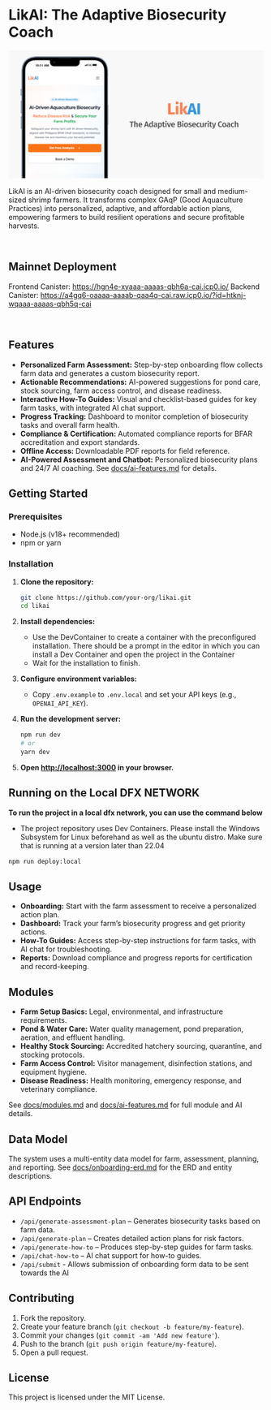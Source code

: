 # LikAI: The Adaptive Biosecurity Coach

![LikAI Cover](public/cover-photo.png)

LikAI is an AI-driven biosecurity coach designed for small and medium-sized shrimp farmers. It transforms complex GAqP (Good Aquaculture Practices) into personalized, adaptive, and affordable action plans, empowering farmers to build resilient operations and secure profitable harvests.

<br>

## Mainnet Deployment
Frontend Canister: https://hgn4e-xyaaa-aaaas-qbh6a-cai.icp0.io/
Backend Canister: https://a4gq6-oaaaa-aaaab-qaa4q-cai.raw.icp0.io/?id=htknj-wqaaa-aaaas-qbh5q-cai


<br>

## Features

- **Personalized Farm Assessment:** Step-by-step onboarding flow collects farm data and generates a custom biosecurity report.
- **Actionable Recommendations:** AI-powered suggestions for pond care, stock sourcing, farm access control, and disease readiness.
- **Interactive How-To Guides:** Visual and checklist-based guides for key farm tasks, with integrated AI chat support.
- **Progress Tracking:** Dashboard to monitor completion of biosecurity tasks and overall farm health.
- **Compliance & Certification:** Automated compliance reports for BFAR accreditation and export standards.
- **Offline Access:** Downloadable PDF reports for field reference.
- **AI-Powered Assessment and Chatbot:** Personalized biosecurity plans and 24/7 AI coaching. See [docs/ai-features.md](docs/ai-features.md) for details.

## Getting Started

### Prerequisites

- Node.js (v18+ recommended)
- npm or yarn

### Installation

1. **Clone the repository:**

   ```sh
   git clone https://github.com/your-org/likai.git
   cd likai
   ```

2. **Install dependencies:**
   - Use the DevContainer to create a container with the preconfigured installation. There should be a prompt in the editor in which you can install a Dev Container and open the project in the Container
   - Wait for the installation to finish.

3. **Configure environment variables:**
   - Copy `.env.example` to `.env.local` and set your API keys (e.g., `OPENAI_API_KEY`).

4. **Run the development server:**

   ```sh
   npm run dev
   # or
   yarn dev
   ```

5. **Open [http://localhost:3000](http://localhost:3000) in your browser.**

## Running on the Local DFX NETWORK

**To run the project in a local dfx network, you can use the command below**

- The project repository uses Dev Containers. Please install the Windows Subsystem for Linux beforehand as well as the ubuntu distro. Make sure that is running at a version later than 22.04

```sh
npm run deploy:local
```

## Usage

- **Onboarding:** Start with the farm assessment to receive a personalized action plan.
- **Dashboard:** Track your farm’s biosecurity progress and get priority actions.
- **How-To Guides:** Access step-by-step instructions for farm tasks, with AI chat for troubleshooting.
- **Reports:** Download compliance and progress reports for certification and record-keeping.

## Modules

- **Farm Setup Basics:** Legal, environmental, and infrastructure requirements.
- **Pond & Water Care:** Water quality management, pond preparation, aeration, and effluent handling.
- **Healthy Stock Sourcing:** Accredited hatchery sourcing, quarantine, and stocking protocols.
- **Farm Access Control:** Visitor management, disinfection stations, and equipment hygiene.
- **Disease Readiness:** Health monitoring, emergency response, and veterinary compliance.

See [docs/modules.md](docs/modules.md) and [docs/ai-features.md](docs/ai-features.md) for full module and AI details.

## Data Model

The system uses a multi-entity data model for farm, assessment, planning, and reporting. See [docs/onboarding-erd.md](docs/onboarding-erd.md) for the ERD and entity descriptions.

## API Endpoints

- `/api/generate-assessment-plan` – Generates biosecurity tasks based on farm data.
- `/api/generate-plan` – Creates detailed action plans for risk factors.
- `/api/generate-how-to` – Produces step-by-step guides for farm tasks.
- `/api/chat-how-to` – AI chat support for how-to guides.
- `/api/submit` - Allows submission of onboarding form data to be sent towards the AI

## Contributing

1. Fork the repository.
2. Create your feature branch (`git checkout -b feature/my-feature`).
3. Commit your changes (`git commit -am 'Add new feature'`).
4. Push to the branch (`git push origin feature/my-feature`).
5. Open a pull request.

## License

This project is licensed under the MIT License.
